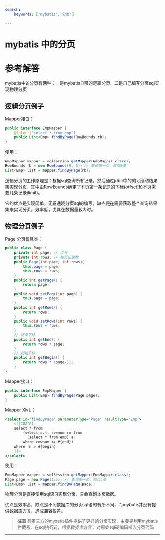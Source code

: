 ```yaml
---
search:
    keywords: ['mybatis','分页']

---
```



# mybatis 中的分页

# 参考解答

mybatis中的分页有两种：一是mybatis自带的逻辑分页，二是自己编写分页sql实现物理分页

## 逻辑分页例子

Mapper接口：
```java
public interface EmpMapper {
	@Select("select * from emp")
	public List<Emp> findByPage(RowBounds rb);
}
```
使用：
```java
EmpMapper mapper = sqlSession.getMapper(EmpMapper.class);
RowBounds rb = new RowBounds(0, 5); // 查询第一页，每页5条
List<Emp> list = mapper.findByPage(rb);
```

逻辑分页的工作原理是：根据sql查询所有记录，然后通过jdbc中的的可滚动结果集实现分页，其中由RowBounds确定了本页第一条记录的下标(offset)和本页需要几条记录(limit)。

它的优点是实现简单，无需通晓分页sql的编写，缺点是在需要获取整个查询结果集来实现分页，效率低，尤其在数据量较大时。

## 物理分页例子
Page 分页信息类：

```java
public class Page {	
	private int page; // 页号	
	private int rows; // 每页记录数
	public Page(int page, int rows){
		this.page = page;
		this.rows = rows;
	}
	public int getPage() {
		return page;
	}
	public void setPage(int page) {
		this.page = page;
	}
	public int getRows() {
		return rows;
	}
	public void setRows(int rows) {
		this.rows = rows;
	}
	// 结束下标
	public int getEnd() {
		return rows * page;
	}	
	// 起始下标
	public int getBegin() {
		return rows * (page-1);
	}
}
```

Mapper接口：
```java
public interface EmpMapper {
	public List<Emp> findByPage(Page page);
}
```

Mapper XML：
```xml
<select id="findByPage" parameterType="Page" resultType="Emp">
	<![CDATA[
	select * from 
		(select a.*, rownum rn from 
		  (select * from emp) a
		where rownum <= #{end})
	where rn > #{begin}	
	]]>
</select>
```

使用：
```java
EmpMapper mapper = sqlSession.getMapper(EmpMapper.class);
Page page = new Page(1,5); // 查询第一页，每页5条
List<Emp> list = mapper.findByPage(page);
```

物理分页是直接使用sql语句实现分页，只会查询本页数据。

优点是效率高，缺点是不同数据库的分页sql语句有所不同，而mybatis并没有提供数据库方言，造成兼容性差。

> **注意** 有第三方的mybatis插件提供了更好的分页实现，主要是利用mybatis拦截器，在sql执行前，根据数据库方言，对原始sql硬编码植入分页代码

---

